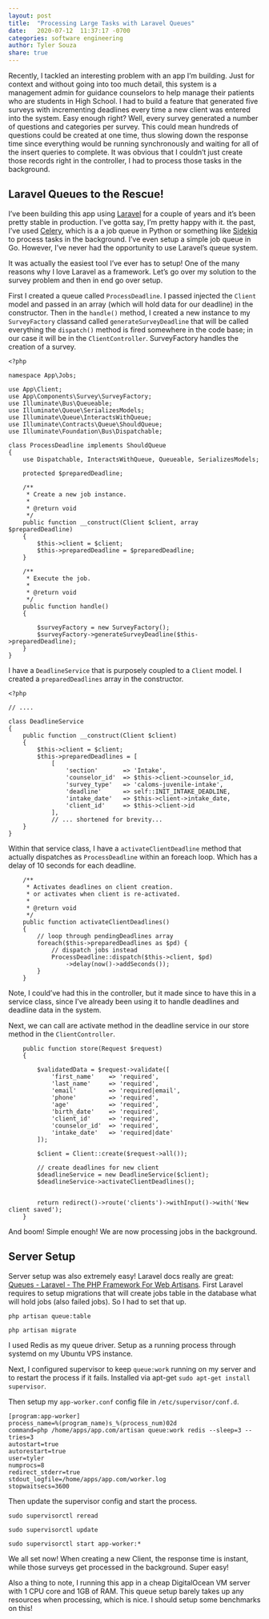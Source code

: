 ```yaml
---
layout: post
title:  "Processing Large Tasks with Laravel Queues"
date:   2020-07-12  11:37:17 -0700
categories: software engineering
author: Tyler Souza
share: true
---
```


Recently, I tackled an interesting problem with an app I’m building.  Just for context and without going into too much detail, this system is a management admin for guidance counselors to help manage their patients who are students in High School. I had to build a feature that generated five surveys with incrementing deadlines every time a new client was entered into the system. Easy enough right? Well, every survey generated a number of questions and categories per survey. This could mean hundreds of questions could be created at one time, thus slowing down the response time since everything would be running synchronously and waiting for all of the insert queries to complete. It was obvious that I couldn’t just create those records right in the controller, I had to process those tasks in the background. 

## Laravel Queues to the Rescue!
I’ve been building this app using [Laravel](https://laravel.com/) for a couple of years and it’s been pretty stable in production. I’ve gotta say, I’m pretty happy with it. the past, I’ve used [Celery](https://github.com/celery/celery), which is a a job queue in Python or something like [Sidekiq](https://moove-it.github.io/sidekiq-scheduler/) to process tasks in the background. I’ve even setup a simple job queue in Go. However, I’ve never had the opportunity to use Laravel’s queue system. 

It was actually the easiest tool I’ve ever has to setup! One of the many reasons why I love Laravel as a framework. Let’s go over my solution to the survey problem and then in end go over setup. 

First I created a queue called `ProcessDeadline`.  I passed injected the `Client` model and passed in an array (which will hold data for our deadline) in the constructor. Then in the `handle()` method, I created a new instance to my `SurveyFactory`  classand called `generateSurveyDeadline` that will be called everything the `dispatch()` method is fired somewhere in the code base; in our case it will be in the `ClientController`. SurveyFactory handles the creation of a survey. 

```
<?php

namespace App\Jobs;

use App\Client;
use App\Components\Survey\SurveyFactory;
use Illuminate\Bus\Queueable;
use Illuminate\Queue\SerializesModels;
use Illuminate\Queue\InteractsWithQueue;
use Illuminate\Contracts\Queue\ShouldQueue;
use Illuminate\Foundation\Bus\Dispatchable;

class ProcessDeadline implements ShouldQueue
{
    use Dispatchable, InteractsWithQueue, Queueable, SerializesModels;

    protected $preparedDeadline;

    /**
     * Create a new job instance.
     *
     * @return void
     */
    public function __construct(Client $client, array $preparedDeadline)
    {
        $this->client = $client;
        $this->preparedDeadline = $preparedDeadline;
    }

    /**
     * Execute the job.
     *
     * @return void
     */
    public function handle()
    {

        $surveyFactory = new SurveyFactory();
        $surveyFactory->generateSurveyDeadline($this->preparedDeadline);
    }
}

```

I have a `DeadlineService` that is purposely coupled to a `Client` model. I created a `preparedDeadlines` array in the constructor.

```
<?php

// ....

class DeadlineService
{
    public function __construct(Client $client)
    {   
        $this->client = $client;
        $this->preparedDeadlines = [
            [
                'section'       => 'Intake', 
                'counselor_id'  => $this->client->counselor_id,
                'survey_type'   => 'caloms-juvenile-intake',
                'deadline'      => self::INIT_INTAKE_DEADLINE,
                'intake_date'   => $this->client->intake_date,
                'client_id'     => $this->client->id     
            ],
			// ... shortened for brevity...
    }
}
```

Within that service class, I have a `activateClientDeadline` method that actually dispatches as `ProcessDeadline` within an foreach loop. Which has a delay of 10 seconds for each deadline.

```
    /**
     * Activates deadlines on client creation.
     * or activates when client is re-activated.
     *
     * @return void
     */
    public function activateClientDeadlines()
    {
        // loop through pendingDeadlines array
        foreach($this->preparedDeadlines as $pd) {
            // dispatch jobs instead
            ProcessDeadline::dispatch($this->client, $pd)
                ->delay(now()->addSeconds());
        }
    }
``` 

Note, I could’ve had this in the controller, but it made since to have this in a service class, since I’ve already been using it to handle deadlines and deadline data in the system. 

Next, we can call are activate method in the deadline service in our store method in the `ClientController`.

```
    public function store(Request $request)
    {
        
        $validatedData = $request->validate([
            'first_name'    => 'required',
            'last_name'     => 'required',
            'email'         => 'required|email',
            'phone'         => 'required',
            'age'           => 'required',
            'birth_date'    => 'required',
            'client_id'     => 'required',
            'counselor_id'  => 'required',
            'intake_date'   => 'required|date'
        ]);

        $client = Client::create($request->all());

        // create deadlines for new client
        $deadlineService = new DeadlineService($client);
        $deadlineService->activateClientDeadlines();


        return redirect()->route('clients')->withInput()->with('New client saved');
    }
```

And boom!  Simple enough! We are now processing jobs in the background. 

## Server Setup 
Server setup was also extremely easy! Laravel docs really are great: [Queues - Laravel - The PHP Framework For Web Artisans](https://laravel.com/docs/7.x/queues). First Laravel requires to setup migrations that will create jobs table in the database what will hold jobs (also failed jobs). So I had to set that up.

```
php artisan queue:table

php artisan migrate

```

I used Redis as my queue driver. Setup as a running process through systemd on my Ubuntu VPS instance. 

Next, I configured supervisor to keep `queue:work` running on my server and to restart the process if it fails. Installed via apt-get `sudo apt-get install supervisor`.

Then setup my `app-worker.conf` config file in `/etc/supervisor/conf.d`.

```
[program:app-worker]
process_name=%(program_name)s_%(process_num)02d
command=php /home/apps/app.com/artisan queue:work redis --sleep=3 --tries=3
autostart=true
autorestart=true
user=tyler
numprocs=8
redirect_stderr=true
stdout_logfile=/home/apps/app.com/worker.log
stopwaitsecs=3600
```

Then update the supervisor config and start the process.

```
sudo supervisorctl reread

sudo supervisorctl update

sudo supervisorctl start app-worker:*
```

We all set now! When creating a new Client, the response time is instant, while those surveys get processed in the background. Super easy!

Also a thing to note, I running this app in a cheap DigitalOcean VM server with 1 CPU core and 1GB of RAM. This queue setup barely takes up any resources when processing, which is nice. I should setup some benchmarks on this! 
